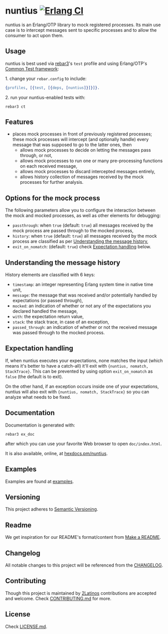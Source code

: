 # nuntius [![Erlang CI][ci-img]][ci]

[ci]: https://github.com/2Latinos/nuntius/actions/workflows/erlang.yml
[ci-img]: https://github.com/2Latinos/nuntius/actions/workflows/erlang.yml/badge.svg

nuntius is an Erlang/OTP library to mock registered processes. Its main use case is to intercept
messages sent to specific processes and to allow the consumer to act upon them.

## Usage

nuntius is best used via [rebar3](https://rebar3.org/)'s `test` profile and using Erlang/OTP's
[Common Test framework](https://www.erlang.org/doc/man/common_test.html):

1\. change your `rebar.config` to include:

```erlang
{profiles, [{test, [{deps, [nuntius]}]}]}.
```

2\. run your nuntius-enabled tests with:

```shell
rebar3 ct
```

## Features

* places mock processes in front of previously registered processes; these mock processes will
intercept (and optionally handle) every message that was supposed to go to the latter ones, then
  * allows mock processes to decide on letting the messages pass through, or not,
  * allows mock processes to run one or many pre-processing functions on each received message,
  * allows mock processes to discard intercepted messages entirely,
  * allows history collection of messages received by the mock processes for further analysis.

## Options for the mock process

The following parameters allow you to configure the interaction between the mock and mocked
processes, as well as other elements for debugging:

* `passthrough`: when `true` (default: `true`) all messages received by the mock process are
passed through to the mocked process,
* `history`: when `true` (default: `true`) all messages received by the mock process are
classified as per [Understanding the message history](#understanding-the-message-history),
* `exit_on_nomatch`: (default: `true`) check [Expectation handling](#expectation-handling) below.

## Understanding the message history

History elements are classified with 6 keys:

* `timestamp`: an integer representing Erlang system time in native time unit,
* `message`: the message that was received and/or potentially handled by expectations
(or passed through),
* `mocked`: an indication of whether or not any of the expectations you declared handled
the message,
* `with`: the expectation return value,
* `stack`: the stack trace, in case of an exception,
* `passed_through`: an indication of whether or not the received message was passed through to
the mocked process.

## Expectation handling

If, when nuntius executes your expectations, none matches the input (which means it's better
to have a catch-all) it'll exit with `{nuntius, nomatch, StackTrace}`. This can be prevented by
using option `exit_on_nomatch` as `false` (the default is to exit).

On the other hand, if an exception occurs inside one of your expectations, nuntius will
also exit with `{nuntius, nomatch, StackTrace}` so you can analyze what needs to be fixed.

## Documentation

Documentation is generated with:

```shell
rebar3 ex_doc
```

after which you can use your favorite Web browser to open `doc/index.html`.

It is also available, online, at [hexdocs.pm/nuntius](https://hexdocs.pm/nuntius/).

## Examples

Examples are found at [examples](examples).

## Versioning

This project adheres to [Semantic Versioning](https://semver.org/spec/v2.0.0.html).

## Readme

We get inspiration for our README's format/content from
[Make a README](https://www.makeareadme.com/).

## Changelog

All notable changes to this project will be referenced from the [CHANGELOG](CHANGELOG.md).

## Contributing

Though this project is maintained by [2Latinos](https://github.com/2Latinos) contributions are
accepted and welcome. Check [CONTRIBUTING.md](CONTRIBUTING.md) for more.

## License

Check [LICENSE.md](LICENSE.md).
